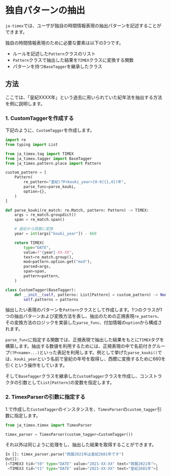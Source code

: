 # 独自パターンの抽出

`ja-timex`では、ユーザが独自の時間情報表現の抽出パターンを記述することができます。

独自の時間情報表現のために必要な要素は以下の3つです。

- ルールを記述した`Pattern`クラスのリスト
- `Pattern`クラスで抽出した結果を`TIMEX`クラスに変換する関数
- パターンを持つ`BaseTagger`を継承したクラス


## 方法

ここでは、「皇紀XXXX年」という過去に用いられていた紀年法を抽出する方法を例に説明します。

### 1. CustomTaggerを作成する
下記のように、`CustomTagger`を作成します。

```python
import re
from typing import List

from ja_timex.tag import TIMEX
from ja_timex.tagger import BaseTagger
from ja_timex.pattern.place import Pattern

custom_pattern = [
    Pattern(
        re_pattern="皇紀(?P<kouki_year>[0-9]{1,4})年",
        parse_func=parse_kouki,
        option={},
    )
]

def parse_kouki(re_match: re.Match, pattern: Pattern) -> TIMEX:
    args = re_match.groupdict()
    span = re_match.span()

    # 皇紀から西暦に変換
    year = int(args["kouki_year"]) - 660

    return TIMEX(
        type="DATE",
        value=f"{year}-XX-XX",
        text=re_match.group(),
        mod=pattern.option.get("mod"),
        parsed=args,
        span=span,
        pattern=pattern,
    )

class CustomTagger(BaseTagger):
    def __init__(self, patterns: List[Pattern] = custom_pattern) -> None:
        self.patterns = patterns
```

抽出したい表現のパターンを`Pattern`クラスとして作成します。1つのクラスが1つの抽出パターンおよび変換方法を表し、抽出のための正規表現`re_pattern`、その変換方法のロジックを実装した`parse_func`、付加情報の`option`から構成されます。

`parse_func`に指定する関数では、正規表現で抽出した結果をもとに`TIMEX`タグを構築します。抽出する数値を利用するためには、正規表現の中で名前付きグループ`(?P<name>...)`といった表記を利用します。例として挙げた`parse_kouki()`では、`kouki_year`という名前で皇紀の年号を取得し、西暦に変換するために660を引くという操作をしています。

そして`BaseTagger`クラスを継承した`CustomTagger`クラスを作成し、コンストラクタの引数として`List[Pattern]`の変数を指定します。


### 2. TimexParserの引数に指定する
1.で作成した`CustomTagger`のインスタンスを、`TimexParser`の`custom_tagger`引数に指定します。

```python
from ja_timex.timex import TimexParser

timex_parser = TimexParser(custom_tagger=CustomTagger())
```

それ以外は同じように処理をし、抽出した結果を取得することができます。

```python
In []: timex_parser.parse("西暦2021年は皇紀2681年です")
Out[]:
[<TIMEX3 tid="t0" type="DATE" value="2021-XX-XX" text="西暦2021年">,
 <TIMEX3 tid="t1" type="DATE" value="2021-XX-XX" text="皇紀2681年">]
```

